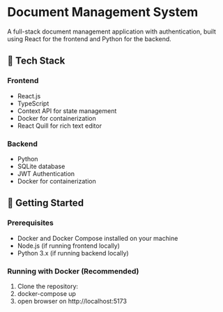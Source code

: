 # Document Management System

A full-stack document management application with authentication, built using React for the frontend and Python for the backend.

## 🔧 Tech Stack

### Frontend
- React.js
- TypeScript
- Context API for state management
- Docker for containerization
- React Quill for rich text editor

### Backend
- Python
- SQLite database
- JWT Authentication
- Docker for containerization

## 🚀 Getting Started

### Prerequisites
- Docker and Docker Compose installed on your machine
- Node.js (if running frontend locally)
- Python 3.x (if running backend locally)

### Running with Docker (Recommended)

1. Clone the repository: 
2. docker-compose up
3. open browser on http://localhost:5173